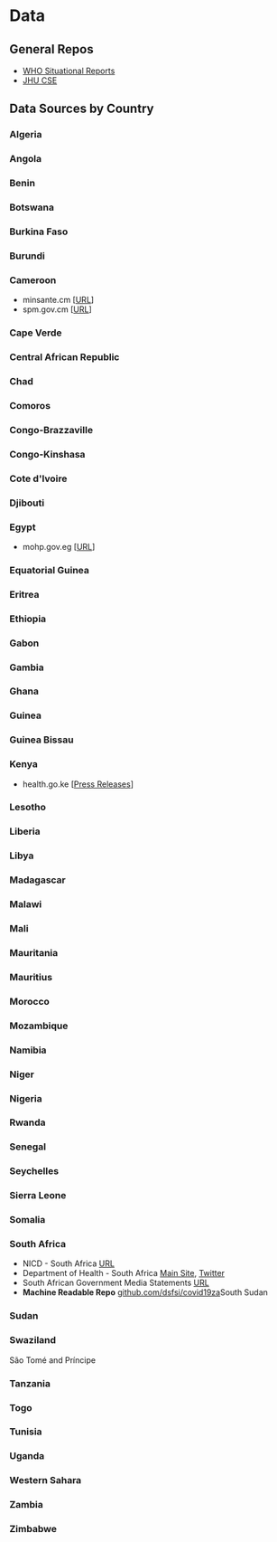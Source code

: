 # Data

## General Repos

* [WHO Situational Reports](https://www.who.int/emergencies/diseases/novel-coronavirus-2019/situation-reports)
* [JHU CSE](https://data.humdata.org/dataset/novel-coronavirus-2019-ncov-cases)

## Data Sources by Country

### Algeria

### Angola

### Benin

### Botswana

### Burkina Faso

### Burundi

### Cameroon
* minsante.cm [[URL](https://www.minsante.cm/site/?q=en/epid-mie-de-coronavirus-covid---19-)]
* spm.gov.cm [[URL](https://www.spm.gov.cm/site/?q=en)]

### Cape Verde

### Central African Republic

### Chad

### Comoros

### Congo-Brazzaville

### Congo-Kinshasa

### Cote d'Ivoire

### Djibouti

### Egypt

* mohp.gov.eg [[URL](http://www.mohp.gov.eg/)]

### Equatorial Guinea

### Eritrea

### Ethiopia

### Gabon

### Gambia

### Ghana

### Guinea

### Guinea Bissau

### Kenya

* health.go.ke [[Press Releases](http://www.health.go.ke/press-releases/)]

### Lesotho

### Liberia

### Libya

### Madagascar

### Malawi

### Mali

### Mauritania

### Mauritius

### Morocco

### Mozambique

### Namibia

### Niger

### Nigeria

### Rwanda

### Senegal

### Seychelles

### Sierra Leone

### Somalia

### South Africa
* NICD - South Africa [URL](http://www.nicd.ac.za/media/alerts/)
* Department of Health - South Africa [Main Site](http://www.health.gov.za/), [Twitter](https://twitter.com/HealthZA/)
* South African Government Media Statements [URL](https://www.gov.za/media-statements)
* **Machine Readable Repo** [github.com/dsfsi/covid19za](https://github.com/dsfsi/covid19za)South Sudan

### Sudan

### Swaziland
São Tomé and Príncipe

### Tanzania

### Togo

### Tunisia

### Uganda

### Western Sahara

### Zambia

### Zimbabwe
